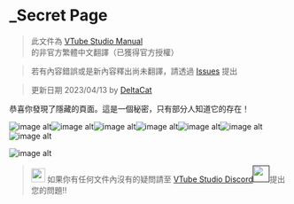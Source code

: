 # _Secret Page
> 此文件為 [VTube Studio Manual](https://github.com/DenchiSoft/VTubeStudio/wiki) 的非官方繁體中文翻譯（已獲得官方授權）

> 若有內容錯誤或是新內容釋出尚未翻譯，請透過 [Issues](https://github.com/DeltaCatIsGuilty/awsome-vtuber-tool/issues) 提出

> 更新日期 2023/04/13 by [DeltaCat](https://github.com/DeltaCatIsGuilty)

恭喜你發現了隱藏的頁面。這是一個秘密，只有部分人知道它的存在！

![image alt](https://raw.githubusercontent.com/wiki/DenchiSoft/VTubeStudio/img/kspCute.png)![image alt](https://raw.githubusercontent.com/wiki/DenchiSoft/VTubeStudio/img/kspCute.png)![image alt](https://raw.githubusercontent.com/wiki/DenchiSoft/VTubeStudio/img/kspCute.png)![image alt](https://raw.githubusercontent.com/wiki/DenchiSoft/VTubeStudio/img/kspCute.png)![image alt](https://raw.githubusercontent.com/wiki/DenchiSoft/VTubeStudio/img/kspCute.png)![image alt](https://raw.githubusercontent.com/wiki/DenchiSoft/VTubeStudio/img/kspCute.png)![image alt](https://raw.githubusercontent.com/wiki/DenchiSoft/VTubeStudio/img/kspCute.png)

![image alt](https://raw.githubusercontent.com/wiki/DenchiSoft/VTubeStudio/img/akari_gif.gif)

><img src="https://raw.githubusercontent.com/wiki/DenchiSoft/VTubeStudio/img/kspDoki.png" width="25"/> 如果你有任何文件內沒有的疑問請至 [VTube Studio Discord<img src="https://raw.githubusercontent.com/wiki/DenchiSoft/VTubeStudio/img/discord_logo_new.png" width="30"/>]()提出您的問題!!

